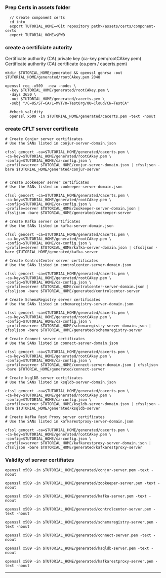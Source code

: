 ### Prep Certs in assets folder


      // Create component certs
      cd into 
      export TUTORIAL_HOME=<Git repository path>/assets/certs/component-certs
      export TUTORIAL_HOME=$PWD

### create a certifciate autority
Certificate authority (CA) private key (ca-key.pem/rootCAkey.pem)
Certificate authority (CA) certificate (ca.pem / cacerts.pem)


    mkdir $TUTORIAL_HOME/generated && openssl genrsa -out $TUTORIAL_HOME/generated/rootCAkey.pem 2048

    openssl req -x509  -new -nodes \
      -key $TUTORIAL_HOME/generated/rootCAkey.pem \
      -days 3650 \
      -out $TUTORIAL_HOME/generated/cacerts.pem \
      -subj "/C=US/ST=CA/L=MVT/O=TestOrg/OU=Cloud/CN=TestCA"

      #check validity
      openssl x509 -in $TUTORIAL_HOME/generated/cacerts.pem -text -noout
    
### create CFLT server certificate

    # Create Conjur server certificates
    # Use the SANs listed in conjur-server-domain.json

    cfssl gencert -ca=$TUTORIAL_HOME/generated/cacerts.pem \
    -ca-key=$TUTORIAL_HOME/generated/rootCAkey.pem \
    -config=$TUTORIAL_HOME/ca-config.json \
    -profile=server $TUTORIAL_HOME/conjur-server-domain.json | cfssljson -bare $TUTORIAL_HOME/generated/conjur-server


    # Create Zookeeper server certificates
    # Use the SANs listed in zookeeper-server-domain.json

    cfssl gencert -ca=$TUTORIAL_HOME/generated/cacerts.pem \
    -ca-key=$TUTORIAL_HOME/generated/rootCAkey.pem \
    -config=$TUTORIAL_HOME/ca-config.json \
    -profile=server $TUTORIAL_HOME/zookeeper-server-domain.json | cfssljson -bare $TUTORIAL_HOME/generated/zookeeper-server

    # Create Kafka server certificates
    # Use the SANs listed in kafka-server-domain.json

    cfssl gencert -ca=$TUTORIAL_HOME/generated/cacerts.pem \
    -ca-key=$TUTORIAL_HOME/generated/rootCAkey.pem \
    -config=$TUTORIAL_HOME/ca-config.json \
    -profile=server $TUTORIAL_HOME/kafka-server-domain.json | cfssljson -bare $TUTORIAL_HOME/generated/kafka-server

    # Create ControlCenter server certificates
    # Use the SANs listed in controlcenter-server-domain.json

    cfssl gencert -ca=$TUTORIAL_HOME/generated/cacerts.pem \
    -ca-key=$TUTORIAL_HOME/generated/rootCAkey.pem \
    -config=$TUTORIAL_HOME/ca-config.json \
    -profile=server $TUTORIAL_HOME/controlcenter-server-domain.json | cfssljson -bare $TUTORIAL_HOME/generated/controlcenter-server

    # Create SchemaRegistry server certificates
    # Use the SANs listed in schemaregistry-server-domain.json

    cfssl gencert -ca=$TUTORIAL_HOME/generated/cacerts.pem \
    -ca-key=$TUTORIAL_HOME/generated/rootCAkey.pem \
    -config=$TUTORIAL_HOME/ca-config.json \
    -profile=server $TUTORIAL_HOME/schemaregistry-server-domain.json | cfssljson -bare $TUTORIAL_HOME/generated/schemaregistry-server

    # Create Connect server certificates
    # Use the SANs listed in connect-server-domain.json

    cfssl gencert -ca=$TUTORIAL_HOME/generated/cacerts.pem \
    -ca-key=$TUTORIAL_HOME/generated/rootCAkey.pem \
    -config=$TUTORIAL_HOME/ca-config.json \
    -profile=server $TUTORIAL_HOME/connect-server-domain.json | cfssljson -bare $TUTORIAL_HOME/generated/connect-server

    # Create ksqlDB server certificates
    # Use the SANs listed in ksqldb-server-domain.json

    cfssl gencert -ca=$TUTORIAL_HOME/generated/cacerts.pem \
    -ca-key=$TUTORIAL_HOME/generated/rootCAkey.pem \
    -config=$TUTORIAL_HOME/ca-config.json \
    -profile=server $TUTORIAL_HOME/ksqldb-server-domain.json | cfssljson -bare $TUTORIAL_HOME/generated/ksqldb-server

    # Create Kafka Rest Proxy server certificates
    # Use the SANs listed in kafkarestproxy-server-domain.json

    cfssl gencert -ca=$TUTORIAL_HOME/generated/cacerts.pem \
    -ca-key=$TUTORIAL_HOME/generated/rootCAkey.pem \
    -config=$TUTORIAL_HOME/ca-config.json \
    -profile=server $TUTORIAL_HOME/kafkarestproxy-server-domain.json | cfssljson -bare $TUTORIAL_HOME/generated/kafkarestproxy-server



### Validity of server certifiates
    openssl x509 -in $TUTORIAL_HOME/generated/conjur-server.pem -text -noout

    openssl x509 -in $TUTORIAL_HOME/generated/zookeeper-server.pem -text -noout

    openssl x509 -in $TUTORIAL_HOME/generated/kafka-server.pem -text -noout

    openssl x509 -in $TUTORIAL_HOME/generated/controlcenter-server.pem -text -noout

    openssl x509 -in $TUTORIAL_HOME/generated/schemaregistry-server.pem -text -noout

    openssl x509 -in $TUTORIAL_HOME/generated/connect-server.pem -text -noout

    openssl x509 -in $TUTORIAL_HOME/generated/ksqldb-server.pem -text -noout

    openssl x509 -in $TUTORIAL_HOME/generated/kafkarestproxy-server.pem -text -noout


-----------------------------------------------